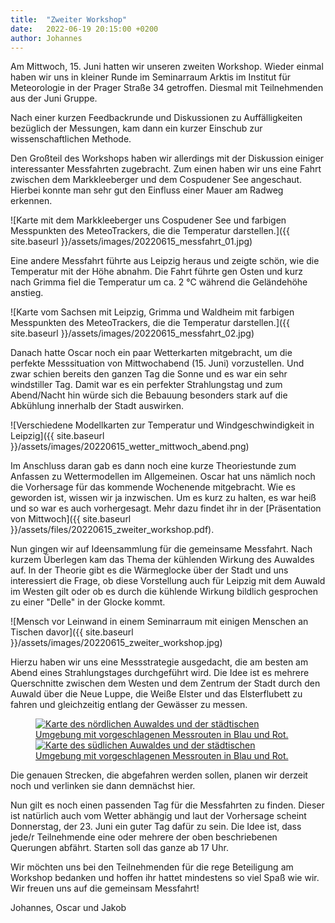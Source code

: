 ```yaml
---
title:  "Zweiter Workshop"
date:   2022-06-19 20:15:00 +0200
author: Johannes
---
```


Am Mittwoch, 15. Juni hatten wir unseren zweiten Workshop. Wieder einmal haben wir uns in kleiner Runde im Seminarraum Arktis im Institut für Meteorologie in der Prager Straße 34 getroffen. Diesmal mit Teilnehmenden aus der Juni Gruppe.

Nach einer kurzen Feedbackrunde und Diskussionen zu Auffälligkeiten bezüglich der Messungen, kam dann ein kurzer Einschub zur wissenschaftlichen Methode.

Den Großteil des Workshops haben wir allerdings mit der Diskussion einiger interessanter Messfahrten zugebracht. Zum einen haben wir uns eine Fahrt zwischen dem Markkleeberger und dem Cospudener See angeschaut. Hierbei konnte man sehr gut den Einfluss einer Mauer am Radweg erkennen.

![Karte mit dem Markkleeberger uns Cospudener See und farbigen Messpunkten des MeteoTrackers, die die Temperatur darstellen.]({{ site.baseurl }}/assets/images/20220615_messfahrt_01.jpg)

Eine andere Messfahrt führte aus Leipzig heraus und zeigte schön, wie die Temperatur mit der Höhe abnahm. Die Fahrt führte gen Osten und kurz nach Grimma fiel die Temperatur um ca. 2 °C während die Geländehöhe anstieg.

![Karte vom Sachsen mit Leipzig, Grimma und Waldheim mit farbigen Messpunkten des MeteoTrackers, die die Temperatur darstellen.]({{ site.baseurl }}/assets/images/20220615_messfahrt_02.jpg)

Danach hatte Oscar noch ein paar Wetterkarten mitgebracht, um die perfekte Messsituation von Mittwochabend (15. Juni) vorzustellen. Und zwar schien bereits den ganzen Tag die Sonne und es war ein sehr windstiller Tag. Damit war es ein perfekter Strahlungstag und zum Abend/Nacht hin würde sich die Bebauung besonders stark auf die Abkühlung innerhalb der Stadt auswirken.

![Verschiedene Modellkarten zur Temperatur und Windgeschwindigkeit in Leipzig]({{ site.baseurl }}/assets/images/20220615_wetter_mittwoch_abend.png)

Im Anschluss daran gab es dann noch eine kurze Theoriestunde zum Anfassen zu Wettermodellen im Allgemeinen. Oscar hat uns nämlich noch die Vorhersage für das kommende Wochenende mitgebracht. Wie es geworden ist, wissen wir ja inzwischen. Um es kurz zu halten, es war heiß und so war es auch vorhergesagt. Mehr dazu findet ihr in der [Präsentation von Mittwoch]({{ site.baseurl }}/assets/files/20220615_zweiter_workshop.pdf).

Nun gingen wir auf Ideensammlung für die gemeinsame Messfahrt. Nach kurzem Überlegen kam das Thema der kühlenden Wirkung des Auwaldes auf. In der Theorie gibt es die Wärmeglocke über der Stadt und uns interessiert die Frage, ob diese Vorstellung auch für Leipzig mit dem Auwald im Westen gilt oder ob es durch die kühlende Wirkung bildlich gesprochen zu einer "Delle" in der Glocke kommt.

![Mensch vor Leinwand in einem Seminarraum mit einigen Menschen an Tischen davor]({{ site.baseurl }}/assets/images/20220615_zweiter_workshop.jpg)

Hierzu haben wir uns eine Messstrategie ausgedacht, die am besten am Abend eines Strahlungstages durchgeführt wird. Die Idee ist es mehrere Querschnitte zwischen dem Westen und dem Zentrum der Stadt durch den Auwald über die Neue Luppe, die Weiße Elster und das Elsterflubett zu fahren und gleichzeitig entlang der Gewässer zu messen.

<figure class="half">
    <a href="{{ site.baseurl }}/assets/images/20220615_fahrplan_01.png">
	<img src="{{ site.baseurl }}/assets/images/20220615_fahrplan_01.png" alt="Karte des nördlichen Auwaldes und der städtischen Umgebung mit vorgeschlagenen Messrouten in Blau und Rot."/>
    </a>
    <a href="{{ site.baseurl }}/assets/images/20220615_fahrplan_02.png">
	<img src="{{ site.baseurl }}/assets/images/20220615_fahrplan_02.png" alt="Karte des südlichen Auwaldes und der städtischen Umgebung mit vorgeschlagenen Messrouten in Blau und Rot."/>
    </a>
</figure>

Die genauen Strecken, die abgefahren werden sollen, planen wir derzeit noch und verlinken sie dann demnächst hier.

Nun gilt es noch einen passenden Tag für die Messfahrten zu finden. Dieser ist natürlich auch vom Wetter abhängig und laut der Vorhersage scheint Donnerstag, der 23. Juni ein guter Tag dafür zu sein. Die Idee ist, dass jede/r Teilnehmende eine oder mehrere der oben beschriebenen Querungen abfährt. Starten soll das ganze ab 17 Uhr. 

Wir möchten uns bei den Teilnehmenden für die rege Beteiligung am Workshop bedanken und hoffen ihr hattet mindestens so viel Spaß wie wir. Wir freuen uns auf die gemeinsam Messfahrt!

Johannes, Oscar und Jakob
